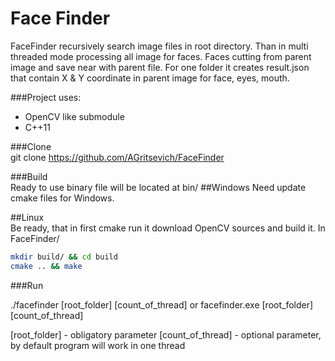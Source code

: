# Face Finder

FaceFinder recursively search image files in root directory.
Than in multi threaded mode processing all image for faces.
Faces cutting from parent image and save near with parent file.
For one folder it creates result.json that contain X & Y coordinate in parent image for face, eyes, mouth.


###Project uses: 
- OpenCV like submodule
- C++11

###Clone  
git clone https://github.com/AGritsevich/FaceFinder

###Build  
Ready to use binary file will be located at bin/
##Windows 
Need update cmake files for Windows.

##Linux  
Be ready, that in first cmake run it download OpenCV sources and build it.
In FaceFinder/
```bash
mkdir build/ && cd build
cmake .. && make
```
###Run  

./facefinder [root_folder] [count_of_thread]
or
facefinder.exe [root_folder] [count_of_thread]

[root_folder] - obligatory parameter
[count_of_thread] - optional parameter, by default program will work in one thread
